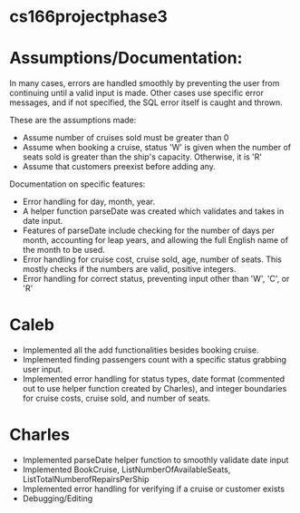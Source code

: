 # cs166projectphase3

# Assumptions/Documentation:
In many cases, errors are handled smoothly by preventing the user from continuing until a valid input is made.
Other cases use specific error messages, and if not specified, the SQL error itself is caught and thrown.

These are the assumptions made:
- Assume number of cruises sold must be greater than 0
- Assume when booking a cruise, status 'W' is given when the number of seats sold is greater than the ship's capacity. Otherwise, it is 'R'
- Assume that customers preexist before adding any.

Documentation on specific features:
- Error handling for day, month, year.
- A helper function parseDate was created which validates and takes in date input.
- Features of parseDate include checking for the number of days per month, accounting for leap years, and allowing the full English name of the month to be used.
- Error handling for cruise cost, cruise sold, age, number of seats. This mostly checks if the numbers are valid, positive integers.
- Error handling for correct status, preventing input other than 'W', 'C', or 'R'


# Caleb 
- Implemented all the add functionalities besides booking cruise. 
- Implemented finding passengers count with a specific status grabbing user input.
- Implemented error handling for status types, date format (commented out to use helper function created by Charles), and integer boundaries for cruise costs, cruise sold, and number of seats.
# Charles 
- Implemented parseDate helper function to smoothly validate date input
- Implemented BookCruise, ListNumberOfAvailableSeats, ListTotalNumberofRepairsPerShip
- Implemented error handling for verifying if a cruise or customer exists
- Debugging/Editing
